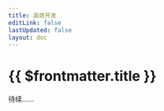 ```yaml
---
title: 高效开发
editLink: false
lastUpdated: false
layout: doc
---
```


# {{ $frontmatter.title }}

待续……
